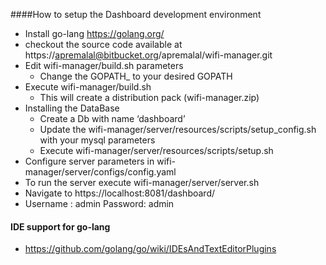 ####How to setup the  Dashboard development environment

* Install go-lang https://golang.org/
* checkout the source code available at https://apremalal@bitbucket.org/apremalal/wifi-manager.git	
* Edit wifi-manager/build.sh parameters
    * Change the GOPATH_ to your desired GOPATH
* Execute wifi-manager/build.sh 
    * This will create a distribution pack (wifi-manager.zip)
* Installing the DataBase
    * Create a Db with name ‘dashboard’
    * Update the wifi-manager/server/resources/scripts/setup_config.sh with your mysql parameters
    * Execute wifi-manager/server/resources/scripts/setup.sh
* Configure server parameters in  wifi-manager/server/configs/config.yaml
* To run the server execute wifi-manager/server/server.sh
* Navigate to https://localhost:8081/dashboard/
* Username : admin Password: admin

#### IDE support for go-lang

* https://github.com/golang/go/wiki/IDEsAndTextEditorPlugins